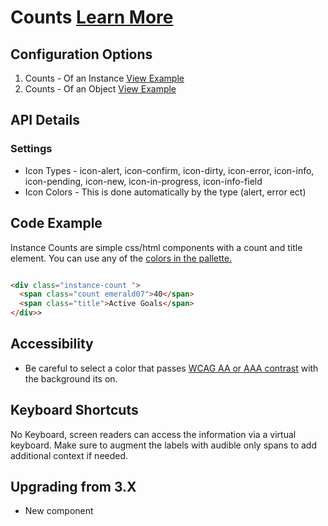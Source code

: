 
# Counts  [Learn More](#)

## Configuration Options

1. Counts - Of an Instance [View Example]( ../components/counts/example-instance-count)
2. Counts - Of an Object [View Example]( ../components/counts/example-object-count)

## API Details

### Settings

* Icon Types - icon-alert, icon-confirm, icon-dirty, icon-error, icon-info, icon-pending, icon-new, icon-in-progress, icon-info-field
* Icon Colors - This is done automatically by the type (alert, error ect)

## Code Example

Instance Counts are simple css/html components with a count and title element. You can use any of the [colors in the pallette.]( ../components/colors/example-index)


```html

<div class="instance-count ">
  <span class="count emerald07">40</span>
  <span class="title">Active Goals</span>
</div>>


```

## Accessibility

-   Be careful to select a color that passes [WCAG AA or AAA contrast](http://webaim.org/resources/contrastchecker/) with the background its on.

## Keyboard Shortcuts

No Keyboard, screen readers can access the information via a virtual keyboard. Make sure to augment the labels with audible only spans to add additional context if needed.

## Upgrading from 3.X

- New component
